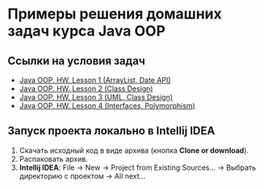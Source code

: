 Примеры решения домашних задач курса Java OOP
===

## Cсылки на условия задач

* [Java OOP. HW. Lesson 1 (ArrayList, Date API)](https://docs.google.com/document/d/1K4F8xG0P-tSWeXYYoIJpoN_rQGLbhMEDNN6zCHCTwcE/edit?usp=sharing)
* [Java OOP. HW. Lesson 2 (Class Design)](https://docs.google.com/document/d/1CvwXQT-358_OvUV-Q4QzBxz-ZWR4tAK2NE_9bXvDSjY/edit?usp=sharing)
* [Java OOP. HW. Lesson 3 (UML, Class Design)](https://docs.google.com/document/d/1ojk-cOiTANz0hwVIXjX6TWrqGdE7zyj6axu2beZujpo/edit?usp=sharing)
* [Java OOP. HW. Lesson 4 (Interfaces, Polymorphism)](https://docs.google.com/document/d/1sSDXr9nmo5pT9wlPEChU8VSSHXbuI17sxYrbgEZKglo/edit?usp=sharing)

## Запуск проекта локально в Intellij IDEA

1. Скачать исходный код в виде архива (кнопка **Clone or download**).
2. Распаковать архив.
3. **Intellij IDEA**: File -> New -> Project from Existing Sources... -> Выбрать директорию с проектом -> All next...
